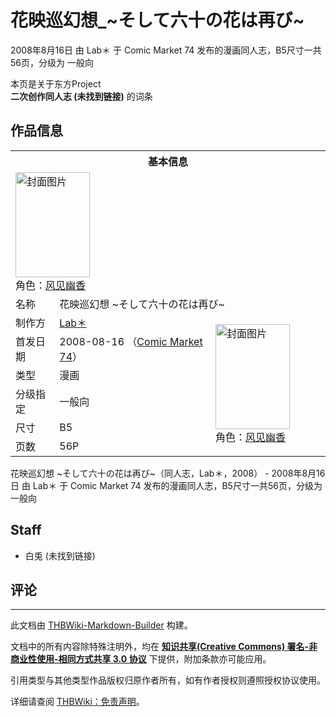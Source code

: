 # 花映巡幻想_~そして六十の花は再び~

<!-- source html: G:\repos\THBWiki-Markdown-Builder\THBWikiMarkdown\Temp\main\3\34\ns0%3A%E8%8A%B1%E6%98%A0%E5%B7%A1%E5%B9%BB%E6%83%B3_%7E%E3%81%9D%E3%81%97%E3%81%A6%E5%85%AD%E5%8D%81%E3%81%AE%E8%8A%B1%E3%81%AF%E5%86%8D%E3%81%B3%7E.html -->

2008年8月16日 由 Lab＊ 于 Comic Market 74 发布的漫画同人志，B5尺寸一共56页，分级为 一般向

本页是关于东方Project  
 **二次创作同人志 (未找到链接)** 的词条
## 作品信息

<table><tbody><tr><th colspan="3">基本信息</th></tr><tr><td class="cover-artwork-mobile" colspan="2"><a href="./文件-花映巡幻想_~そして六十の花は再び~封面.jpg.md" class="image" title="封面图片"><img alt="封面图片" src="https://upload.thwiki.cc/thumb/1/1b/%E8%8A%B1%E6%98%A0%E5%B7%A1%E5%B9%BB%E6%83%B3_~%E3%81%9D%E3%81%97%E3%81%A6%E5%85%AD%E5%8D%81%E3%81%AE%E8%8A%B1%E3%81%AF%E5%86%8D%E3%81%B3~%E5%B0%81%E9%9D%A2.jpg/119px-%E8%8A%B1%E6%98%A0%E5%B7%A1%E5%B9%BB%E6%83%B3_~%E3%81%9D%E3%81%97%E3%81%A6%E5%85%AD%E5%8D%81%E3%81%AE%E8%8A%B1%E3%81%AF%E5%86%8D%E3%81%B3~%E5%B0%81%E9%9D%A2.jpg" decoding="async" loading="lazy" width="119" height="168" srcset="https://upload.thwiki.cc/thumb/1/1b/%E8%8A%B1%E6%98%A0%E5%B7%A1%E5%B9%BB%E6%83%B3_~%E3%81%9D%E3%81%97%E3%81%A6%E5%85%AD%E5%8D%81%E3%81%AE%E8%8A%B1%E3%81%AF%E5%86%8D%E3%81%B3~%E5%B0%81%E9%9D%A2.jpg/178px-%E8%8A%B1%E6%98%A0%E5%B7%A1%E5%B9%BB%E6%83%B3_~%E3%81%9D%E3%81%97%E3%81%A6%E5%85%AD%E5%8D%81%E3%81%AE%E8%8A%B1%E3%81%AF%E5%86%8D%E3%81%B3~%E5%B0%81%E9%9D%A2.jpg 1.5x, https://upload.thwiki.cc/thumb/1/1b/%E8%8A%B1%E6%98%A0%E5%B7%A1%E5%B9%BB%E6%83%B3_~%E3%81%9D%E3%81%97%E3%81%A6%E5%85%AD%E5%8D%81%E3%81%AE%E8%8A%B1%E3%81%AF%E5%86%8D%E3%81%B3~%E5%B0%81%E9%9D%A2.jpg/238px-%E8%8A%B1%E6%98%A0%E5%B7%A1%E5%B9%BB%E6%83%B3_~%E3%81%9D%E3%81%97%E3%81%A6%E5%85%AD%E5%8D%81%E3%81%AE%E8%8A%B1%E3%81%AF%E5%86%8D%E3%81%B3~%E5%B0%81%E9%9D%A2.jpg 2x" data-file-width="350" data-file-height="494"></a><div class="cover-char">角色：<a href="./风见幽香.md" title="风见幽香">风见幽香</a></div></td>
</tr><tr><td class="label">名称</td><td colspan="2"> 花映巡幻想 ~そして六十の花は再び~ </td></tr><tr><td class="label">制作方</td><td><a href="./Lab＊.md" title="Lab＊">Lab＊</a></td><td class="cover-artwork" rowspan="6" style="min-width:168px;"><a href="./文件-花映巡幻想_~そして六十の花は再び~封面.jpg.md" class="image" title="封面图片"><img alt="封面图片" src="https://upload.thwiki.cc/thumb/1/1b/%E8%8A%B1%E6%98%A0%E5%B7%A1%E5%B9%BB%E6%83%B3_~%E3%81%9D%E3%81%97%E3%81%A6%E5%85%AD%E5%8D%81%E3%81%AE%E8%8A%B1%E3%81%AF%E5%86%8D%E3%81%B3~%E5%B0%81%E9%9D%A2.jpg/119px-%E8%8A%B1%E6%98%A0%E5%B7%A1%E5%B9%BB%E6%83%B3_~%E3%81%9D%E3%81%97%E3%81%A6%E5%85%AD%E5%8D%81%E3%81%AE%E8%8A%B1%E3%81%AF%E5%86%8D%E3%81%B3~%E5%B0%81%E9%9D%A2.jpg" decoding="async" loading="lazy" width="119" height="168" srcset="https://upload.thwiki.cc/thumb/1/1b/%E8%8A%B1%E6%98%A0%E5%B7%A1%E5%B9%BB%E6%83%B3_~%E3%81%9D%E3%81%97%E3%81%A6%E5%85%AD%E5%8D%81%E3%81%AE%E8%8A%B1%E3%81%AF%E5%86%8D%E3%81%B3~%E5%B0%81%E9%9D%A2.jpg/178px-%E8%8A%B1%E6%98%A0%E5%B7%A1%E5%B9%BB%E6%83%B3_~%E3%81%9D%E3%81%97%E3%81%A6%E5%85%AD%E5%8D%81%E3%81%AE%E8%8A%B1%E3%81%AF%E5%86%8D%E3%81%B3~%E5%B0%81%E9%9D%A2.jpg 1.5x, https://upload.thwiki.cc/thumb/1/1b/%E8%8A%B1%E6%98%A0%E5%B7%A1%E5%B9%BB%E6%83%B3_~%E3%81%9D%E3%81%97%E3%81%A6%E5%85%AD%E5%8D%81%E3%81%AE%E8%8A%B1%E3%81%AF%E5%86%8D%E3%81%B3~%E5%B0%81%E9%9D%A2.jpg/238px-%E8%8A%B1%E6%98%A0%E5%B7%A1%E5%B9%BB%E6%83%B3_~%E3%81%9D%E3%81%97%E3%81%A6%E5%85%AD%E5%8D%81%E3%81%AE%E8%8A%B1%E3%81%AF%E5%86%8D%E3%81%B3~%E5%B0%81%E9%9D%A2.jpg 2x" data-file-width="350" data-file-height="494"></a><div class="cover-char">角色：<a href="./风见幽香.md" title="风见幽香">风见幽香</a></div></td>
</tr><tr><td class="label">首发日期</td><td>2008-08-16&#160;（<a href="/展会作品列表?e=Comic+Market%2374">Comic Market 74</a>）</td></tr><tr><td class="label">类型</td><td>漫画</td></tr><tr><td class="label">分级指定</td><td>一般向</td></tr><tr><td class="label">尺寸</td><td>B5</td></tr><tr><td class="label">页数</td><td>56P</td></tr></tbody></table>

花映巡幻想 ~そして六十の花は再び~（同人志，Lab＊，2008） - 2008年8月16日 由 Lab＊ 于 Comic Market 74 发布的漫画同人志，B5尺寸一共56页，分级为 一般向
## Staff
- 白兎 (未找到链接)

## 评论




---

此文档由 [THBWiki-Markdown-Builder](https://github.com/Delsin-Yu/THBWiki-Markdown-Builder) 构建。

文档中的所有内容除特殊注明外，均在 [**知识共享(Creative Commons) 署名-非商业性使用-相同方式共享 3.0 协议**](https://creativecommons.org/licenses/by-sa/3.0/deed.zh-hans) 下提供，附加条款亦可能应用。

引用类型与其他类型作品版权归原作者所有，如有作者授权则遵照授权协议使用。

详细请查阅 [THBWiki：免责声明](https://thbwiki.cc/THBWiki:%E5%85%8D%E8%B4%A3%E5%A3%B0%E6%98%8E)。

